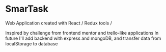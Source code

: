 # SmarTask
Web Application created with React / Redux tools / 

Inspired by challenge from frontend mentor and trello-like applications
In future I'll add backend with express and mongoDB, and transfer data from localStorage to database
